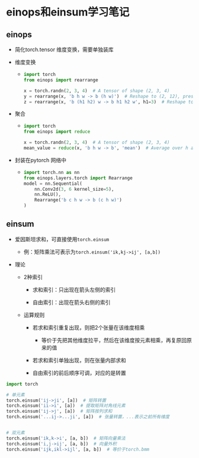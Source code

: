 # einops和einsum学习笔记

## einops

- 简化torch.tensor 维度变换，需要单独装库

- 维度变换
  
  - ```python
    import torch
    from einops import rearrange
    
    x = torch.randn(2, 3, 4)  # A tensor of shape (2, 3, 4)
    y = rearrange(x, 'b h w -> b (h w)')  # Reshape to (2, 12), preserve order
    z = rearrange(x, 'b (h1 h2) w -> b h1 h2 w', h1=3)  # Reshape to (2, 3, 4)
    ```

- 聚合
  
  - ```python
    import torch
    from einops import reduce
    
    x = torch.randn(2, 3, 4)  # A tensor of shape (2, 3, 4)
    mean_value = reduce(x, 'b h w -> b', 'mean')  # Average over h and w, shape (2,)
    ```

- 封装在pytorch 网络中
  
  - ```python
    import torch.nn as nn
    from einops.layers.torch import Rearrange
    model = nn.Sequential(
        nn.Conv2d(3, 6 kernel_size=5),
        nn.ReLU(),
        Rearrange('b c h w -> b (c h w)')
    )
    ```

## einsum

- 爱因斯坦求和，可直接使用`torch.einsum`
  
  - 例：矩阵乘法可表示为`torch.einsum('ik,kj->ij', [a,b])`

- 理论
  
  - 2种索引
    
    - 求和索引：只出现在箭头左侧的索引
    
    - 自由索引：出现在箭头右侧的索引
  
  - 运算规则
    
    - 若求和索引重复出现，则把2个张量在该维度相乘
      
      - 等价于先把其他维度拉平，然后在该维度按元素相乘，再复原回原来的值
    
    - 若求和索引单独出现，则在张量内部求和
    
    - 自由索引的前后顺序可调，对应的是转置

```python
import torch

# 单元素
torch.einsum('ij->ji', [a])  # 矩阵转置
torch.einsum('ii->i', [a])  # 提取矩阵对角线元素
torch.einsum('ij->j', [a])  # 矩阵按列求和
torch.einsum('...ij->...ji', [a])  # 张量转置，...表示之前所有维度


# 双元素
torch.einsum('ik,k->i', [a, b])  # 矩阵向量乘法
torch.einsum('i,j->ij', [a, b])  # 向量外积
torch.einsum('ijk,ikl->ijl', [a, b])  # 等价于torch.bmm
```
